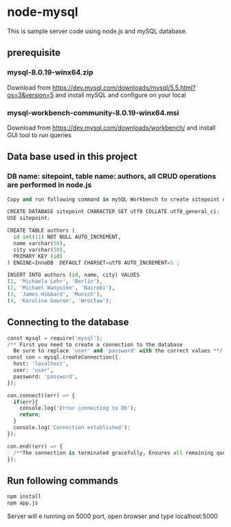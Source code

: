 # node-mysql
This is sample server code using node.js and mySQL database.

## prerequisite

### mysql-8.0.19-winx64.zip
Download from https://dev.mysql.com/downloads/mysql/5.5.html?os=3&version=5 and install mySQL and configure on your local

### mysql-workbench-community-8.0.19-winx64.msi
Download from https://dev.mysql.com/downloads/workbench/ and install GUI tool to run queries


## Data base used in this project
### DB name: sitepoint, table name: authors, all CRUD operations are performed in node.js
```python
Copy and run following command in mySQL Workbench to create sitepoint database

CREATE DATABASE sitepoint CHARACTER SET utf8 COLLATE utf8_general_ci;
USE sitepoint;

CREATE TABLE authors (
  id int(11) NOT NULL AUTO_INCREMENT,
  name varchar(50),
  city varchar(50),
  PRIMARY KEY (id)
) ENGINE=InnoDB  DEFAULT CHARSET=utf8 AUTO_INCREMENT=5 ;

INSERT INTO authors (id, name, city) VALUES
(1, 'Michaela Lehr', 'Berlin'),
(2, 'Michael Wanyoike', 'Nairobi'),
(3, 'James Hibbard', 'Munich'),
(4, 'Karolina Gawron', 'Wrocław');
```

## Connecting to the database
```python
const mysql = require('mysql');
/** First you need to create a connection to the database 
  Be sure to replace 'user' and 'password' with the correct values **/
const con = mysql.createConnection({
  host: 'localhost',
  user: 'user',
  password: 'password',
});

con.connect((err) => {
  if(err){
    console.log('Error connecting to Db');
    return;
  }
  console.log('Connection established');
});

con.end((err) => {
  /**The connection is terminated gracefully, Ensures all remaining queries are executed, Then sends a quit packet to the MySQL server.*/
});

```

## Run following commands
```bash
npm install 
npm app.js
```

Server will e running on 5000 port, open browser and type localhost:5000

